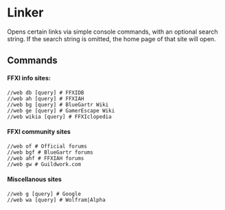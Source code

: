 # Linker

Opens certain links via simple console commands, with an optional search string. If the search string is omitted, the home page of that site will open.

## Commands

#### FFXI info sites:
```
//web db [query] # FFXIDB
//web ah [query] # FFXIAH
//web bg [query] # BlueGartr Wiki
//web ge [query] # GamerEscape Wiki
//web wikia [query] # FFXIclopedia
```

#### FFXI community sites
```
//web of # Official forums
//web bgf # BlueGartr forums
//web ahf # FFXIAH forums
//web gw # Guildwork.com
```

#### Miscellanous sites
```
//web g [query] # Google
//web wa [query] # Wolfram|Alpha
```
